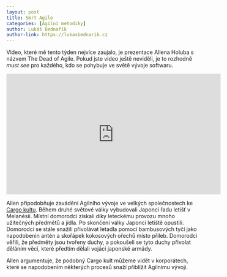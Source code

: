 ```yaml
---
layout: post
title: Smrt Agile
categories: [Agilní metodiky]
author: Lukáš Bednařík
author-link: https://lukasbednarik.cz
---
```


Video, které mě tento týden nejvíce zaujalo, je prezentace Allena Holuba s názvem
The Dead of Agile. Pokud jste video ještě neviděli, je to rozhodně *must see* pro
každého, kdo se pohybuje ve světě vývoje softwaru.

<!--more-->

<iframe width="560" height="315" src="https://www.youtube-nocookie.com/embed/HZyRQ8Uhhmk?rel=0" frameborder="0" allow="encrypted-media" allowfullscreen></iframe>

Allen připodobňuje zavádění Agilního vývoje ve velkých společnostech ke
[Cargo kultu](https://cs.wikipedia.org/wiki/Cargo_kult).
Během druhé světové války vybudovali Japonci řadu letišť v Melanésii.
Místní domorodci získali díky leteckému provozu mnoho užitečných předmětů a jídla.
Po skončení války Japonci letiště opustili. Domorodci se stále snažili přivolávat letadla
pomocí bambusových tyčí jako napodobenin antén a skořápek kokosových ořechů místo přileb.
Domorodci věřili, že předměty jsou tvořeny duchy, a pokoušeli se tyto duchy přivolat
děláním věcí, které předtím dělali vojáci japonské armády.

Allen argumentuje, že podobný Cargo kult můžeme vidět v korporátech, které se napodobením
některých procesů snaží přiblížit Agilnímu vývoji.
